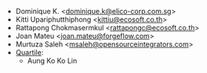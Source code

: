 - Dominique K. \<<dominique.k@elico-corp.com.sg>\>
- Kitti Upariphutthiphong \<<kittiu@ecosoft.co.th>\>
- Rattapong Chokmasermkul \<<rattapongc@ecosoft.co.th>\>
- Joan Mateu \<<joan.mateu@forgeflow.com>\>
- Murtuza Saleh \<<msaleh@opensourceintegrators.com>\>
- [Quartile](https://www.quartile.co):
  - Aung Ko Ko Lin
